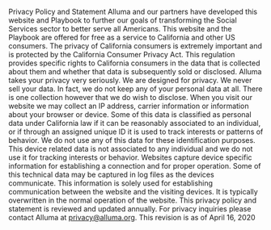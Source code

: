 Privacy Policy and Statement
Alluma and our partners have developed this website and Playbook to further our goals of transforming the Social Services sector to better serve all Americans. This website and the Playbook are offered for free as a service to California and other US consumers.
The privacy of California consumers is extremely important and is protected by the California Consumer Privacy Act. This regulation provides specific rights to California consumers in the data that is collected about them and whether that data is subsequently sold or disclosed.
Alluma takes your privacy very seriously. We are designed for privacy. We never sell your data. In fact, we do not keep any of your personal data at all. 
There is one collection however that we do wish to disclose. When you visit our website we may collect an IP address, carrier information or information about your browser or device. Some of this data is classified as personal data under California law if it can be reasonably associated to an individual, or if through an assigned unique ID it is used to track interests or patterns of behavior. We do not use any of this data for these identification purposes. This device related data is not associated to any individual and we do not use it for tracking interests or behavior. Websites capture device specific information for establishing a connection and for proper operation. Some of this technical data may be captured in log files as the devices communicate. This information is solely used for establishing communication between the website and the visiting devices. It is typically overwritten in the normal operation of the website.
This privacy policy and statement is reviewed and updated annually.
For privacy inquiries please contact Alluma at privacy@alluma.org.
This revision is as of April 16, 2020
